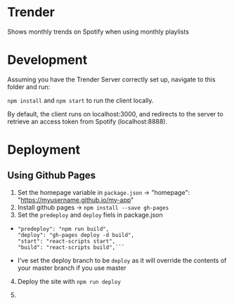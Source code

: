 # Trender
Shows monthly trends on Spotify when using monthly playlists

# Development
Assuming you have the Trender Server correctly set up, navigate to this folder and run:

`npm install` and `npm start` to run the client locally.

By default, the client runs on localhost:3000, and redirects to the server to retrieve an access token from Spotify (localhost:8888).

# Deployment

## Using Github Pages

1. Set the homepage variable in `package.json` -> "homepage": "https://myusername.github.io/my-app"
2. Install github pages -> `npm install --save gh-pages`
3. Set the `predeploy` and `deploy` fiels in package.json
 - 
   ```"scripts": {
   "predeploy": "npm run build",
   "deploy": "gh-pages deploy -d build",
   "start": "react-scripts start",
   "build": "react-scripts build",```
  - I've set the deploy branch to be `deploy` as it will override the contents of your master branch if you use master
  
4. Deploy the site with `npm run deploy`

5. 


